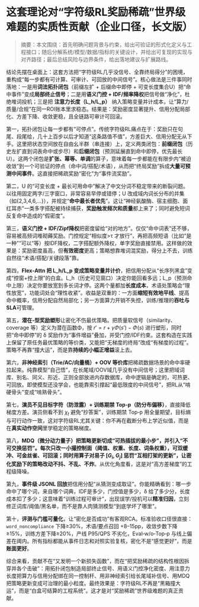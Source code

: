 ﻿# 这套理论对“字符级RL奖励稀疏”世界级难题的实质性贡献（企业口径，长文版）
> 摘要：本文围绕：首先明确问题背景与约束，给出可验证的形式化定义与工程接口；随后分解系统/模型/数据/指标的关键设计，并给出可复现的实现与对齐路径；最后总结风险与边界条件，给出落地建议与扩展路线。

结论先摆在桌面上：这套方法把“字符级RL几乎没信号、全靠终局得分”的困境，重构成“每一步都有可计算、可审计、可回放的中间信号”。核心做法是三件事同时落地：一是用**词法拓扑闭包**（前缀左扩 + 后缀命中即停 + 可变长度集合U）把“命中事件”变成**局部终止信号**；二是用**语义门控 + IDF/频率降权**把信号做“净化”，杜绝堆词投机；三是把 **注意力长度（L_h/L_p）** 纳入策略变量并计成本，让“算力/质量/合规”在同一ROI账本里求稳态。结果是：奖励密度显著提升、信用分配局部化、方差下降、收敛更稳，且全链路可审计可回滚。

第一，拓扑闭包让每一步都有“可停点”。传统字符级RL痛点在于：奖励只在句尾、段尾给，几十上百步以后才知道“这条路值不值”，方差巨大、信用分配无从下手。这里把状态空间放在自由幺半群（串连接）上，定义两类闭包：**前缀闭包**（历史左扩直到词表命中或步尽）和**后缀闭包**（预测延展直到命中即停，优先最长U）。这两个闭包是**扩张、幂等、单调**的算子，意味着每一步都能在有限步内“被迫收敛”到一个可验证的停点（命中词/搭配/术语），从而把“终局奖励”拆成**大量可预测中间事件**。这直接把稀疏奖励“密化”为“事件流奖励”。

第二，U 的“可变长度 + 最长可用命中”解决了中文分词不稳定带来的断裂问题。以往用固定两字/三字窗口，非常容易早停或错停；U 改成域内词长分布的并集（如{2,3,4,6,…}），并规定“**命中最长者优先**”。这让“神经氨酸酶、宿主细胞、面红耳赤”一类多字搭配被持续捕获，**奖励触发频次和质量**都上来了；同时避免短词反复命中造成的“假密度”。

第三，**语义门控 + IDF/Zipf降权**把密度留给“对的地方”。仅仅“命中词表”还不够，容易被高频词堆砌薅奖励。门控规定“相似度>τ 才放行”，再把高频短语（比如“是一种”“可以”等）按IDF降权，二字搭配额外降权，单字奖励直接禁用。这样做的效果是：奖励密度虽高，但**有效密度**更高；策略想靠堆词混奖励，得分上不去，训练自然往“术语/搭配/关键段落”靠。

第四，**Flex‑Attn 把 L_h/L_p 变成策略变量并计价**，把信用分配从“长序列黑盒”变成“控窗+控上限”的白盒。L_h（历史可见窗口）决定你能回看多远；L_p（预测命中上限）决定你要放宽到多长词才停。这两个量都加**长度成本**，术语处策略会“理性放宽”，功能词处会“理性收紧”。收益是双重的：一方面**缩短有效地平线**、提高命中概率，信用分配自然局部化；另一方面算力开销不失控，训练/推理的**吞吐与SLA**可管理。

第五，**潜在‑型奖励塑形**让密化不伤最优策略。把质量软信号（similarity、coverage 等）定义为潜在函数Φ，按 $r' = r + \gamma Φ(s') - Φ(s)$ 进行塑形，同时把“命中即停”的 δ 奖励作为“事件增益”叠加，并受门控/IDF约束。这套构造在实践上保留了原任务最优策略的等价类，又能把“无梯度的终局”改成“有梯度的过程”。策略不再靠“撞大运”，而是靠**持续的小幅正增益**滚上去。

第六，**非神经索引（Trie/AC/向量桶）+ OOV 等价库**把稀疏数据场景的命中率硬拉起来。纯靠模型“自己悟”，在长尾域/OOV域几乎没有中间信号；这里把域词库、别名、同义、形近、正则全部放进内存数据库，命中逻辑是确定的，可热更、可回放。即使模型还没学会，也能靠索引撑起“最低限度的中间信号”，把RL从“啃硬骨头”变成“啃熟骨头”。

第七，**演员不见目标字符（防泄露）+ 训练期禁 Top‑p（防分布偏移）**，直接降低梯度方差。演员侧看不到 $\chi_t$ 避免“抄答案”，训练期禁 Top‑p 用全量期望，目标熵与可行动作一致，这对字符级RL尤其关键：你不再在截断分布上学近似值，而是在**真实动作空间**里学稳定的策略梯度。

第八，**MDQ（微分动力量子）**把策略更新切成“可热插拔的最小步”，并引入“不可交换惩罚”。每次只改一小撮控制面（阈值、权重、长度、词条权重），可双缓冲、可金丝雀、可回滚；同时用算子对易子 $[G_i,G_j]$ 惩罚“互相打架的更新”，让密化奖励下的策略改动**不抖、不乱、不炸**。从优化角度看，这是对“高方差梯度”的工程级降噪。

第九，**事件级 JSONL 回放**把信用分配“从猜测变成取证”。你能精确看到：哪一步命中了哪个词，来自哪个词典，IDF是多少，门控值是多少，δ 给了多少分，长度成本扣了多少；这意味着“训练过程可审计”，出现误学/投机可以**精准归因**，立刻修正词库/阈值/黑名单，而不是靠人肉猜测模型“到底学坏了哪里”。

第十，**评测与门槛可量化**，让“密化是否成功”有客观RCA。标准验收口径很直接：`word_noncompliance` 下降≥30%，术语/要点召回 +8–15pp，收敛步数下降≥15%，训练方差下降≥20%，产线 P95/QPS 不劣化，Eval‑w/o‑Top‑p 与线上偏差在阈内。所有指标都能从事件日志和对照实验复核，密化不是“感觉更好”，而是**账面更好**。

综合来看，贡献不在“又发明一个新损失函数”，而在“把奖励稀疏的结构性根因拆穿并各个击破”：用拓扑闭包制造局部终止信号、用语义门控净化密度、用注意力长度把算力与信用分配绑在同一控制杆、用非神经索引给长尾域补信号、用MDQ把策略更新变成可治理的最小粒度。最终效果是：字符级RL不再是“黑箱撞大运”，而是“白盒可结算的工程系统”。这才是对“奖励稀疏”世界级难题的真正贡献。

